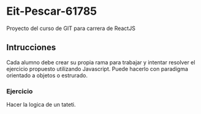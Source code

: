 # Eit-Pescar-61785
Proyecto del curso de GIT para carrera de ReactJS

## Intrucciones

Cada alumno debe crear su propia rama para trabajar y intentar resolver el ejercicio propuesto utilizando Javascript. Puede hacerlo con paradigma orientado a objetos o estrurado.

### Ejercicio
Hacer la logica de un tateti. 
